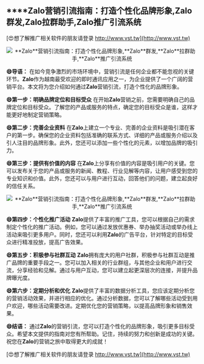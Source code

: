 ## ****Zalo**营销引流指南：打造个性化品牌形象,**Zalo**群发,**Zalo**拉群助手,**Zalo**推广引流系统**

[😍想了解推广相关软件的朋友请登录 http://www.vst.tw](http://www.vst.tw)

 <center><img src="https://vst.tw/MP4/tuiguang/png/6.png" alt="**Zalo**营销引流指南：打造个性化品牌形象,**Zalo**群发,**Zalo**拉群助手,**Zalo**推广引流系统"></center>

**😄导语：**
在如今竞争激烈的市场环境中，营销引流是任何企业都不能忽视的关键环节。**Zalo**作为越南最受欢迎的即时通讯应用之一，为企业提供了一个广阔的营销平台。本文将为您介绍如何通过**Zalo**营销引流，打造个性化的品牌形象。

**😄第一步：明确品牌定位和目标受众**
在开始**Zalo**营销之前，您需要明确自己的品牌定位和目标受众。了解您的产品或服务的特点，确定您的目标受众是谁，这样才能更好地制定营销策略。

**😄第二步：完善企业资料**
在**Zalo**上建立一个专业、完善的企业资料是吸引潜在客户的第一步。确保您的企业资料包括准确的联系方式、详细的产品或服务介绍以及引人注目的品牌形象。此外，您还可以添加一些个性化的元素，以增加品牌的吸引力。

**😄第三步：提供有价值的内容**
在**Zalo**上分享有价值的内容是吸引用户的关键。您可以发布关于您的产品或服务的新闻、教程、行业见解等内容，让用户感受到您的专业知识和价值。此外，您还可以与用户进行互动，回答他们的问题，建立起良好的信任关系。

 <center><img src="https://vst.tw/MP4/tuiguang/png/1.png" alt="**Zalo**营销引流指南：打造个性化品牌形象,**Zalo**群发,**Zalo**拉群助手,**Zalo**推广引流系统"></center>

**😄第四步：个性化推广活动**
**Zalo**提供了丰富的推广工具，您可以根据自己的需求制定个性化的推广活动。例如，您可以通过发放优惠券、举办抽奖活动或举办线上活动来吸引更多用户。同时，您还可以利用**Zalo**的广告平台，针对特定的目标受众进行精准投放，提高广告效果。

**😄第五步：积极参与社群互动**
**Zalo**拥有庞大的用户社群，积极参与社群互动是推广品牌的重要手段之一。您可以加入相关的行业群组，与其他企业和用户进行交流，分享经验和见解。通过与用户互动，您可以建立起更深层次的连接，并提升品牌曝光度。

**😄第六步：定期分析和优化**
**Zalo**提供了丰富的数据分析工具，您应该定期分析您的营销活动效果，并进行相应的优化。通过分析数据，您可以了解哪些活动受到用户欢迎，哪些活动需要改进。定期优化您的营销策略，以提高品牌形象和销售效果。

**😄结语：**
通过**Zalo**的营销引流，您可以打造个性化的品牌形象，吸引更多目标受众。希望本文提供的指南对您有所帮助。记住，持续的努力和创新是成功的关键。祝您在**Zalo**的营销之旅中取得更大的成就！

[😍想了解推广相关软件的朋友请登录 http://www.vst.tw](http://www.vst.tw)



